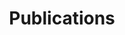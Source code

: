 ---
# Wowchemy publication_types mapping:
# 0 = Uncategorized
# 1 = Journal article
# 2 = Conference paper
# 3 = Preprint
# 4 = Report
# 5 = Book
# 6 = Book section
# 7 = Thesis
# 8 = Patent
title: Publications

# Listing view
view: citation

# Optional banner image (relative to `assets/media/` folder).
banner:
  caption: ''
  image: ''
---